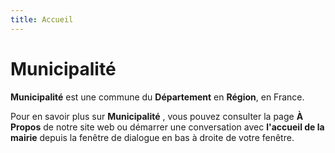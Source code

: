 ```yaml
---
title: Accueil
---
```

# Municipalité

**Municipalité** est une commune du **Département** en **Région**, en France.

Pour en savoir plus sur **Municipalité** , vous pouvez consulter la page **À Propos** de notre site web ou démarrer une conversation avec **l'accueil de la mairie** depuis la fenêtre de dialogue en bas à droite de votre fenêtre.

<script type="text/javascript">window.$crisp=[];window.CRISP_WEBSITE_ID="4d81fbbd-94f1-49ea-a690-9c2a02a09140";(function(){d=document;s=d.createElement("script");s.src="https://client.crisp.chat/l.js";s.async=1;d.getElementsByTagName("head")[0].appendChild(s);})();</script>